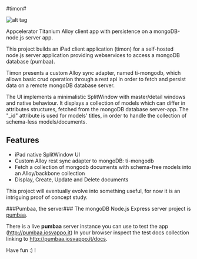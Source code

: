 #timon#


![alt tag](http://www.inseparabile.com/images/Suricato_2_1_.jpg)


Appcelerator Titanium Alloy client app with persistence on a mongoDB-node.js server app.

This project builds an iPad client application (timon) for a self-hosted node.js
server application providing webservices to access a mongoDB database (pumbaa).

Timon presents a custom Alloy sync adapter, named ti-mongodb, which allows basic crud operation
through a rest api in order to fetch and persist data on a remote mongoDB database server.

The UI implements a minimalistic SplitWindow with master/detail windows and native behaviour.
It displays a collection of models which can differ in attributes structures, fetched 
from the mongoDB database server-app. The "_id" attribute is used for models' titles,
in order to handle the collection of schema-less models/documents.

## Features ##
- iPad native SplitWindow UI
- Custom Alloy rest sync adapter to mongoDB: ti-mongodb
- Fetch a collection of mongodb documents with schema-free models into an Alloy/backbone collection
- Display, Create, Update and Delete documents

This project will eventually evolve into something useful, for now it is an intriguing proof of concept study.

###Pumbaa, the server###
The mongoDB Node.js Express server project is [pumbaa](https://github.com/tripitakit/pumbaa/wiki/pumbaa).

There is a live **pumbaa** server instance you can use to test the app (http://pumbaa.iosvappo.it)
In your browser inspect the test docs collection linking to http://pumbaa.iosvappo.it/docs.

Have fun :) !


